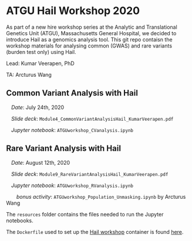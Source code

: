 # ATGU Hail Workshop 2020
As part of a new hire workshop series at the Analytic and Translational Genetics Unit (ATGU), Massachusetts General Hospital, we decided to introduce Hail as a genomics analysis tool. This git repo contaisn the workshop materials for analysing common (GWAS) and rare variants (burden test only) using Hail.

Lead: Kumar Veerapen, PhD

TA: Arcturus Wang

## Common Variant Analysis with Hail

&emsp;_Date_: July 24th, 2020

&emsp;_Slide deck_: `Module4_CommonVariantAnalysisHail_KumarVeerapen.pdf`

&emsp;_Jupyter notebook_: `ATGUworkshop_CVanalysis.ipynb`



## Rare Variant Analysis with Hail 

&emsp;_Date_: August 12th, 2020

&emsp;_Slide deck_: `Module9_RareVariantAnalysisHail_KumarVeerapen.pdf`

&emsp;_Jupyter notebook_: `ATGUworkshop_RVanalysis.ipynb`

&emsp;&emsp;_bonus activity_: `ATGUworkshop_Population_Unmasking.ipynb`  by Arcturus Wang




The `resources` folder contains the files needed to run the Jupyter notebooks.

The `Dockerfile` used to set up the [Hail workshop](workshop.hail.is) container is found [here](https://github.com/hail-is/hail/blob/main/notebook/images/hail/Dockerfile). 

